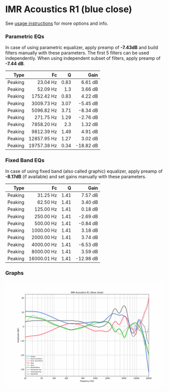 # IMR Acoustics R1 (blue close)
See [usage instructions](https://github.com/jaakkopasanen/AutoEq#usage) for more options and info.

### Parametric EQs
In case of using parametric equalizer, apply preamp of **-7.43dB** and build filters manually
with these parameters. The first 5 filters can be used independently.
When using independent subset of filters, apply preamp of **-7.44 dB**.

| Type    | Fc          |    Q | Gain      |
|--------:|------------:|-----:|----------:|
| Peaking | 23.04 Hz    | 0.83 | 6.61 dB   |
| Peaking | 52.09 Hz    | 1.3  | 3.66 dB   |
| Peaking | 1752.42 Hz  | 0.83 | 4.22 dB   |
| Peaking | 3009.73 Hz  | 3.07 | -5.45 dB  |
| Peaking | 5096.82 Hz  | 3.71 | -8.34 dB  |
| Peaking | 271.75 Hz   | 1.29 | -2.76 dB  |
| Peaking | 7858.20 Hz  | 2.3  | 1.32 dB   |
| Peaking | 9812.39 Hz  | 1.49 | 4.91 dB   |
| Peaking | 12857.95 Hz | 1.27 | 3.02 dB   |
| Peaking | 19757.38 Hz | 0.34 | -18.82 dB |

### Fixed Band EQs
In case of using fixed band (also called graphic) equalizer, apply preamp of **-8.17dB**
(if available) and set gains manually with these parameters.

| Type    | Fc          |    Q | Gain      |
|--------:|------------:|-----:|----------:|
| Peaking | 31.25 Hz    | 1.41 | 7.57 dB   |
| Peaking | 62.50 Hz    | 1.41 | 3.40 dB   |
| Peaking | 125.00 Hz   | 1.41 | 0.18 dB   |
| Peaking | 250.00 Hz   | 1.41 | -2.69 dB  |
| Peaking | 500.00 Hz   | 1.41 | -0.84 dB  |
| Peaking | 1000.00 Hz  | 1.41 | 3.18 dB   |
| Peaking | 2000.00 Hz  | 1.41 | 3.74 dB   |
| Peaking | 4000.00 Hz  | 1.41 | -6.53 dB  |
| Peaking | 8000.00 Hz  | 1.41 | 3.59 dB   |
| Peaking | 16000.01 Hz | 1.41 | -12.98 dB |

### Graphs
![](./IMR%20Acoustics%20R1%20(blue%20close).png)